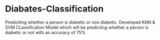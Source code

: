 # Diabates-Classification
Prediciting whether a person is diabetic or non diabetic. 
Developed KNN & SVM CLassification Model which will be predicting whether a person is diabetic or not with an accuracy of 75% 
